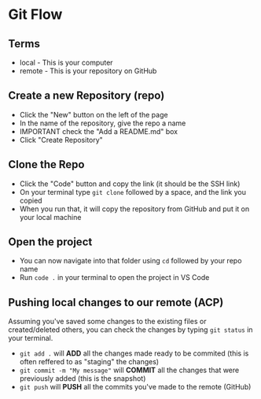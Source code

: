 # Git Flow

## Terms

- local - This is your computer
- remote - This is your repository on GitHub

## Create a new Repository (repo)

- Click the "New" button on the left of the page
- In the name of the repository, give the repo a name
- IMPORTANT check the "Add a README.md" box
- Click "Create Repository"

## Clone the Repo

- Click the "Code" button and copy the link (it should be the SSH link)
- On your terminal type `git clone` followed by a space, and the link you copied
- When you run that, it will copy the repository from GitHub and put it on your local machine

## Open the project

- You can now navigate into that folder using `cd` followed by your repo name
- Run `code .` in your terminal to open the project in VS Code

## Pushing local changes to our remote (ACP)

Assuming you've saved some changes to the existing files or created/deleted others, you can check the changes by typing `git status` in your terminal.

- `git add .` will **ADD** all the changes made ready to be commited (this is often reffered to as "staging" the changes)
- `git commit -m "My message"` will **COMMIT** all the changes that were previously added (this is the snapshot)
- `git push` will **PUSH** all the commits you've made to the remote (GitHub)